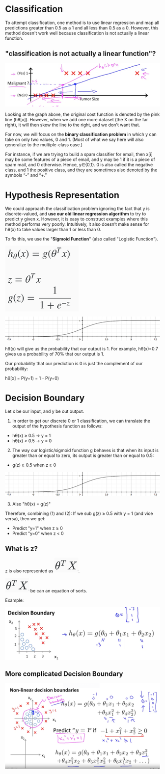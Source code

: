 # Classification
To attempt classification, one method is to use linear regression and map all predictions greater than 0.5 as a 1 and all less than 0.5 as a 0. However, this method doesn't work well because classification is not actually a linear function.

## "classification is not actually a linear function"?
![classification_is_not_linear](./img/classification_is_not_linear.png)

Looking at the graph above, the original cost function is denoted by the pink line (hθ[x]). However, when we add one more dataset (the X on the far right), it will then skew the line to the right, and we don't want that.

 For now, we will focus on the **binary classification problem** in which y can take on only two values, 0 and 1. (Most of what we say here will also generalize to the multiple-class case.) 
 
 For instance, if we are trying to build a spam classifier for email, then x[i]
  may be some features of a piece of email, and y may be 1 if it is a piece of spam mail, and 0 otherwise. Hence, y∈{0,1}. 0 is also called the negative class, and 1 the positive class, and they are sometimes also denoted by the symbols “-” and “+.”

# Hypothesis Representation
We could approach the classification problem ignoring the fact that y is discrete-valued, and **use our old linear regression algorithm** to try to predict y given x. However, it is easy to construct examples where this method performs very poorly. Intuitively, it also doesn’t make sense for hθ(x) to take values larger than 1 or less than 0.

To fix this, we use the "**Sigmoid Function**" (also called "Logistic Function"). 

![Sigmoid Function](./img/sigmoid_func.png)


![Sigmoid Plotted](./img/plotted_sigmoid.png)

hθ(x) will give us the probability that our output is 1. For example, hθ(x)=0.7 gives us a probability of 70% that our output is 1. 

Our probability that our prediction is 0 is just the complement of our probability:

hθ[x] = P(y=1) = 1 - P(y=0)

# Decision Boundary
Let x be our input, and y be out output.

1) In order to get our discrete 0 or 1 classification, we can translate the output of the hypothesis function as follows:

- hθ(x) ≥ 0.5 → y = 1
- hθ(x) < 0.5 → y = 0

2) The way our logistic/sigmoid function g behaves is that when its input is greater than or equal to zero, its output is greater than or equal to 0.5:

 - g(z) ≥ 0.5 when z ≥ 0

 ![sigmoid function](./img/plotted_sigmoid.png)

3) Also "hθ(x) = g(z)"

Therefore, combining (1) and (2):
If we sub g(z) ≥ 0.5 with y = 1 (and vice versa), then we get:
 - Predict "y=1" when z ≥ 0
 - Predict "y=0" when z < 0

 ## What is z?

z is also represented as ![travTX](./img/travTX.png). 

![travTX](./img/travTX.png) be can an equation of sorts.

Example:

![decision_boundary_ex](./img/decision_boundary_ex.png)

## More complicated Decision Boundary

![more_complicated_classification](./img/more_complicated_classification.png)

